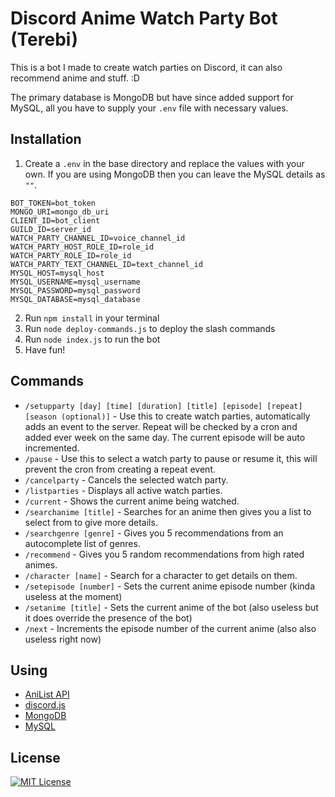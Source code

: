 # Discord Anime Watch Party Bot (Terebi)

This is a bot I made to create watch parties on Discord, it can also recommend anime and stuff. :D

The primary database is MongoDB but have since added support for MySQL, all you have to supply your `.env` file with necessary values.

## Installation

1. Create a `.env` in the base directory and replace the values with your own. If you are using MongoDB then you can leave the MySQL details as `""`.

```
BOT_TOKEN=bot_token
MONGO_URI=mongo_db_uri
CLIENT_ID=bot_client
GUILD_ID=server_id
WATCH_PARTY_CHANNEL_ID=voice_channel_id
WATCH_PARTY_HOST_ROLE_ID=role_id
WATCH_PARTY_ROLE_ID=role_id
WATCH_PARTY_TEXT_CHANNEL_ID=text_channel_id
MYSQL_HOST=mysql_host
MYSQL_USERNAME=mysql_username
MYSQL_PASSWORD=mysql_password
MYSQL_DATABASE=mysql_database
```

2. Run `npm install` in your terminal
3. Run `node deploy-commands.js` to deploy the slash commands
4. Run `node index.js` to run the bot
5. Have fun!

## Commands

- `/setupparty [day] [time] [duration] [title] [episode] [repeat] [season (optional)]` - Use this to create watch parties, automatically adds an event to the server. Repeat will be checked by a cron and added ever week on the same day. The current episode will be auto incremented.
- `/pause` - Use this to select a watch party to pause or resume it, this will prevent the cron from creating a repeat event.
- `/cancelparty` - Cancels the selected watch party.
- `/listparties` - Displays all active watch parties.
- `/current` - Shows the current anime being watched.
- `/searchanime [title]` - Searches for an anime then gives you a list to select from to give more details.
- `/searchgenre [genre]` - Gives you 5 recommendations from an autocomplete list of genres.
- `/recommend` - Gives you 5 random recommendations from high rated animes.
- `/character [name]` - Search for a character to get details on them.
- `/setepisode [number]` - Sets the current anime episode number (kinda useless at the moment)
- `/setanime [title]` - Sets the current anime of the bot (also useless but it does override the presence of the bot)
- `/next` - Increments the episode number of the current anime (also also useless right now)

## Using

- [AniList API](https://docs.anilist.co/)
- [discord.js](https://discord.js.org/)
- [MongoDB](https://www.mongodb.com/)
- [MySQL](https://www.mysql.com/)

## License

[![MIT License](https://img.shields.io/badge/License-MIT-green.svg)](https://choosealicense.com/licenses/mit/)

